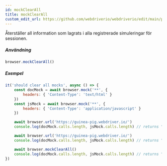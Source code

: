 ```yaml
---
id: mockClearAll
title: mockClearAll
custom_edit_url: https://github.com/webdriverio/webdriverio/edit/main/packages/webdriverio/src/commands/browser/mockClearAll.ts
---
```


Återställer all information som lagrats i alla registrerade simuleringar för sessionen.

##### Användning

```js
browser.mockClearAll()
```

##### Exempel

```js title="mockClearAll.js"
it('should clear all mocks', async () => {
    const docMock = await browser.mock('**', {
        headers: { 'Content-Type': 'text/html' }
    })
    const jsMock = await browser.mock('**', {
        headers: { 'Content-Type': 'application/javascript' }
    })

    await browser.url('https://guinea-pig.webdriver.io/')
    console.log(docMock.calls.length, jsMock.calls.length) // returns "1 4"

    await browser.url('https://guinea-pig.webdriver.io/')
    console.log(docMock.calls.length, jsMock.calls.length) // returns "2 4" (JavaScript comes from cache)

    await browser.mockClearAll()
    console.log(docMock.calls.length, jsMock.calls.length) // returns "0 0"
})
```